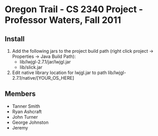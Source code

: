 # Oregon Trail - CS 2340 Project - Professor Waters, Fall 2011

## Install
1. Add the following jars to the project build path (right click project -> Properties -> Java Build Path):
    * lib/lwjgl-2.7.1/jar/lwjgl.jar
    * lib/slick.jar
3. Edit native library location for lwjgl.jar to path lib/lwjgl-2.7.1/native/[YOUR_OS_HERE]

## Members
* Tanner Smith
* Ryan Ashcraft
* John Turner 
* George Johnston
* Jeremy